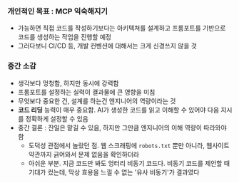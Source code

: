 ### 개인적인 목표 : MCP 익숙해지기

- 가능하면 직접 코드를 작성하기보다는 아키텍쳐를 설계하고 프롬포트를 기반으로 코드를 생성하는 작업을 진행할 예정
- 그러다보니 CI/CD 등, 개발 컨벤션에 대해서는 크게 신경쓰지 않을 것

### 중간 소감

- 생각보다 멍청함, 하지만 동시에 강력함
- 프롬포트를 설정하는 실력이 결과물에 큰 영향을 미침
- 무엇보다 중요한 건, 설계를 하는건 엔지니어의 역량이라는 것
- **코드 리딩** 능력이 매우 중요함. AI가 생성한 코드를 읽고 이해할 수 있어야 다음 지시를 정확하게 설정할 수 있음
- 중간 결론 : 잔일은 맡길 수 있음, 하지만 그만큼 엔지니어의 이해 역량이 따라와야 함
    - 도덕성 관점에서 놀랐던 점. 웹 스크래핑에 `robots.txt` 뿐만 아니라, 웹사이트 약관까지 긁어와서 문제 없음을 확인하더라
    - 아쉬운 부분. 지금 코드만 봐도 엉터리 비동기 코드다. 비동기 코드를 제안할 때 기대가 컸는데, 막상 효용을 느낄 수 없는 '유사 비동기'가 결과였다
